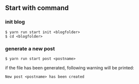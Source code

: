 ## Start with command
### init blog

```
$ yarn run start init <blogfolder>
$ cd <blogfolder>
```

### generate a new post

```
$ yarn run start post <postname>
```

if the file has been generated, following warning will be printed:

```
New post <postname> has been created
```
